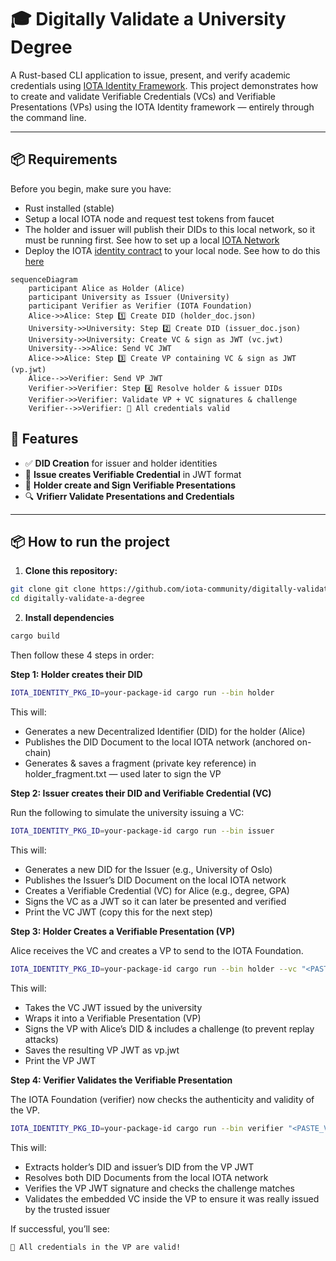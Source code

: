 # 🎓 Digitally Validate a University Degree

A Rust-based CLI application to issue, present, and verify academic credentials using [IOTA Identity Framework](https://docs.iota.org/iota-identity). This project demonstrates how to create and validate Verifiable Credentials (VCs) and Verifiable Presentations (VPs) using the IOTA Identity framework — entirely through the command line.

---

## 📦 Requirements

Before you begin, make sure you have:

- Rust installed (stable)
- Setup a local IOTA node and request test tokens from faucet
- The holder and issuer will publish their DIDs to this local network, so it must be running first. See how to set up a local [IOTA Network](https://docs.iota.org/developer/iota-identity/getting-started/local-network-setup)
- Deploy the IOTA [identity contract](https://github.com/iotaledger/identity) to your local node. See how to do this [here](https://docs.iota.org/developer/iota-identity/getting-started/local-network-setup#publish-the-iota-identity-package)

```mermaid
sequenceDiagram
    participant Alice as Holder (Alice)
    participant University as Issuer (University)
    participant Verifier as Verifier (IOTA Foundation)
    Alice->>Alice: Step 1️⃣ Create DID (holder_doc.json)
    University->>University: Step 2️⃣ Create DID (issuer_doc.json)
    University->>University: Create VC & sign as JWT (vc.jwt)
    University-->>Alice: Send VC JWT
    Alice->>Alice: Step 3️⃣ Create VP containing VC & sign as JWT (vp.jwt)
    Alice-->>Verifier: Send VP JWT
    Verifier->>Verifier: Step 4️⃣ Resolve holder & issuer DIDs
    Verifier->>Verifier: Validate VP + VC signatures & challenge
    Verifier-->>Verifier: 🎉 All credentials valid
```

## 🚀 Features

- ✅ **DID Creation** for issuer and holder identities
- 📜 **Issue creates Verifiable Credential** in JWT format
- 🧾 **Holder create and Sign Verifiable Presentations**
- 🔍 **Vrifierr Validate Presentations and Credentials**

---

## 📦 How to run the project

1. **Clone this repository:**

```bash
git clone git clone https://github.com/iota-community/digitally-validate-a-degree.git
cd digitally-validate-a-degree
```

2. **Install dependencies**

```bash
cargo build
```

Then follow these 4 steps in order:

**Step 1: Holder creates their DID**

```bash
IOTA_IDENTITY_PKG_ID=your-package-id cargo run --bin holder
```

This will:

- Generates a new Decentralized Identifier (DID) for the holder (Alice)
- Publishes the DID Document to the local IOTA network (anchored on-chain)
- Generates & saves a fragment (private key reference) in holder_fragment.txt — used later to sign the VP

**Step 2: Issuer creates their DID and Verifiable Credential (VC)**

Run the following to simulate the university issuing a VC:

```bash
IOTA_IDENTITY_PKG_ID=your-package-id cargo run --bin issuer
```

This will:

- Generates a new DID for the Issuer (e.g., University of Oslo)
- Publishes the Issuer’s DID Document on the local IOTA network
- Creates a Verifiable Credential (VC) for Alice (e.g., degree, GPA)
- Signs the VC as a JWT so it can later be presented and verified
- Print the VC JWT (copy this for the next step)

**Step 3: Holder Creates a Verifiable Presentation (VP)**

Alice receives the VC and creates a VP to send to the IOTA Foundation.

```bash
IOTA_IDENTITY_PKG_ID=your-package-id cargo run --bin holder --vc "<PASTE_VC_JWT_HERE>"
```

This will:

- Takes the VC JWT issued by the university
- Wraps it into a Verifiable Presentation (VP)
- Signs the VP with Alice’s DID & includes a challenge (to prevent replay attacks)
- Saves the resulting VP JWT as vp.jwt
- Print the VP JWT

**Step 4: Verifier Validates the Verifiable Presentation**

The IOTA Foundation (verifier) now checks the authenticity and validity of the VP.

```bash
IOTA_IDENTITY_PKG_ID=your-package-id cargo run --bin verifier "<PASTE_VP_JWT_HERE>"
```

This will:

- Extracts holder’s DID and issuer’s DID from the VP JWT
- Resolves both DID Documents from the local IOTA network
- Verifies the VP JWT signature and checks the challenge matches
- Validates the embedded VC inside the VP to ensure it was really issued by the trusted issuer

If successful, you’ll see:

```bash
🎉 All credentials in the VP are valid!
```